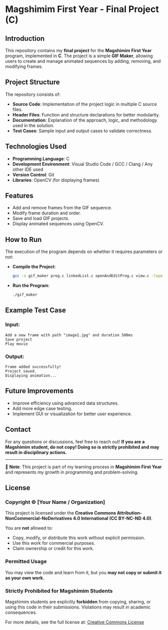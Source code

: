 # Magshimim First Year - Final Project (C)

## Introduction

This repository contains my **final project** for the **Magshimim First Year** program, implemented in **C**. The project is a simple **GIF Maker**, allowing users to create and manage animated sequences by adding, removing, and modifying frames.

## Project Structure

The repository consists of:

- **Source Code**: Implementation of the project logic in multiple C source files.
- **Header Files**: Function and structure declarations for better modularity.
- **Documentation**: Explanation of the approach, logic, and methodology used in the solution.
- **Test Cases**: Sample input and output cases to validate correctness.

## Technologies Used

- **Programming Language**: C
- **Development Environment**: Visual Studio Code / GCC / Clang / Any other IDE used
- **Version Control**: Git
- **Libraries**: OpenCV (for displaying frames)

## Features

- Add and remove frames from the GIF sequence.
- Modify frame duration and order.
- Save and load GIF projects.
- Display animated sequences using OpenCV.

## How to Run

The execution of the program depends on whether it requires parameters or not:

- **Compile the Project**:
  ```sh
  gcc -o gif_maker prog.c linkedList.c openAndEditProg.c view.c -lopencv_core -lopencv_highgui -lopencv_imgcodecs
  ```

- **Run the Program**:
  ```sh
  ./gif_maker
  ```

## Example Test Case

### Input:
```
Add a new frame with path "image1.jpg" and duration 500ms
Save project
Play movie
```

### Output:
```
Frame added successfully!
Project saved.
Displaying animation...
```

## Future Improvements

- Improve efficiency using advanced data structures.
- Add more edge case testing.
- Implement GUI or visualization for better user experience.

## Contact

For any questions or discussions, feel free to reach out! **If you are a Magshimim student, do not copy! Doing so is strictly prohibited and may result in disciplinary actions.**

---
📌 **Note**: This project is part of my learning process in **Magshimim First Year** and represents my growth in programming and problem-solving.

## License

### **Copyright © [Your Name / Organization]**

This project is licensed under the **Creative Commons Attribution-NonCommercial-NoDerivatives 4.0 International (CC BY-NC-ND 4.0)**.

You are **not** allowed to:
- Copy, modify, or distribute this work without explicit permission.
- Use this work for commercial purposes.
- Claim ownership or credit for this work.

### **Permitted Usage**
You may view the code and learn from it, but you **may not copy or submit it as your own work.**

### **Strictly Prohibited for Magshimim Students**
Magshimim students are explicitly **forbidden** from copying, sharing, or using this code in their submissions. Violations may result in academic consequences.

For more details, see the full license at: [Creative Commons License](https://creativecommons.org/licenses/by-nc-nd/4.0/)

